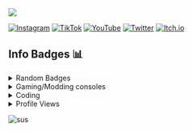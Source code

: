 <img src="https://raw.githubusercontent.com/sakjur-soviet/sakjur-soviet/main/bg.png">
<br>


[![Instagram](https://img.shields.io/badge/sxkjwr-%23000000.svg?style=for-the-badge&logo=Instagram&logoColor=white)](https://www.instagram.com/sxkjwr/)
[![TikTok](https://img.shields.io/badge/TikTok-%23000000.svg?style=for-the-badge&logo=TikTok&logoColor=white)](https://www.tiktok.com/@ciaosonosak)
[![YouTube](https://img.shields.io/badge/YouTube-%23000000.svg?style=for-the-badge&logo=YouTube&logoColor=white)](https://www.youtube.com/channel/UCyq1rqBiKEl8p6hTIKxEj2Q)
[![Twitter](https://img.shields.io/badge/SakjurOfficial-%23000000.svg?style=for-the-badge&logo=Twitter&logoColor=white)](https://www.twitter.com/SakjurOfficial/)
[![Itch.io](https://img.shields.io/badge/sakjursoviet-%23000000.svg?style=for-the-badge&logo=Itch.io&logoColor=white)](https://sakjursoviet.itch.io/)



## Info Badges 📊 
<details>
  <summary>Random Badges</summary>
  <br/>
  <img src="https://img.shields.io/badge/Firefox-FF7139?style=for-the-badge&logo=Firefox-Browser&logoColor=white"> <img src="https://img.shields.io/badge/Tor-7D4698?style=for-the-badge&logo=Tor-Browser&logoColor=white"> <img src="https://img.shields.io/badge/Google%20Drive-4285F4?style=for-the-badge&logo=googledrive&logoColor=white"> <img src="https://img.shields.io/badge/Adobe%20After%20Effects-9999FF.svg?style=for-the-badge&logo=Adobe%20After%20Effects&logoColor=white"> <img src="https://img.shields.io/badge/adobe%20illustrator-%23FF9A00.svg?style=for-the-badge&logo=adobe%20illustrator&logoColor=white"> <img src="https://img.shields.io/badge/Adobe%20Lightroom-31A8FF.svg?style=for-the-badge&logo=Adobe%20Lightroom&logoColor=white"> <img src="https://img.shields.io/badge/adobe%20photoshop-%2331A8FF.svg?style=for-the-badge&logo=adobe%20photoshop&logoColor=white"> <img src="https://img.shields.io/badge/Adobe%20Premiere%20Pro-9999FF.svg?style=for-the-badge&logo=Adobe%20Premiere%20Pro&logoColor=white"> <img src="https://img.shields.io/badge/blender-%23F5792A.svg?style=for-the-badge&logo=blender&logoColor=white"> <img src="https://img.shields.io/badge/YouTube_Music-FF0000?style=for-the-badge&logo=youtube-music&logoColor=white"> <img src="https://img.shields.io/badge/Windows-0078D6?style=for-the-badge&logo=windows&logoColor=white"> <img src="https://img.shields.io/badge/Xiaomi-%23FF6900.svg?style=for-the-badge&logo=xiaomi&logoColor=white"> <img src="https://img.shields.io/badge/Netflix-E50914?style=for-the-badge&logo=netflix&logoColor=white"> <img src="https://img.shields.io/badge/Twitch-9347FF?style=for-the-badge&logo=twitch&logoColor=white"> <img src="https://img.shields.io/badge/Prime-0F79AF?style=for-the-badge&logo=amazonprime&logoColor=white">
</details>

<details>
  <summary>Gaming/Modding consoles</summary>
  <br/>

  <img src="https://img.shields.io/badge/steam-%23000000.svg?style=for-the-badge&logo=steam&logoColor=white"> <img src="https://img.shields.io/badge/riotgames-D32936.svg?style=for-the-badge&logo=riotgames&logoColor=white"> <img src="https://img.shields.io/badge/battle.net-%2300AEFF.svg?style=for-the-badge&logo=battle.net&logoColor=white"> <img src="https://img.shields.io/badge/epicgames-%23313131.svg?style=for-the-badge&logo=epicgames&logoColor=white"> <img src="https://img.shields.io/badge/Ubisoft-%23F5F5F5.svg?style=for-the-badge&logo=Ubisoft&logoColor=black">
  <br/>
  <img src="https://img.shields.io/badge/Switch-E60012?style=for-the-badge&logo=nintendo-switch&logoColor=white"> <img src="https://img.shields.io/badge/xbox-%23107C10.svg?style=for-the-badge&logo=xbox&logoColor=white"> <img src="https://img.shields.io/badge/Wii-8B8B8B?style=for-the-badge&logo=wii&logoColor=white"> <img src="https://img.shields.io/badge/3DS-D12228?style=for-the-badge&logo=nintendo-3ds&logoColor=white"> <img src="https://img.shields.io/badge/Gamecube-6A5FBB?style=for-the-badge&logo=nintendo-gamecube&logoColor=white"> <img src="https://img.shields.io/badge/PS3-003791?style=for-the-badge&logo=playstation&logoColor=white"> <img src="https://img.shields.io/badge/PS4-003791?style=for-the-badge&logo=playstation&logoColor=white">
</details>

<details>
  <summary>Coding</summary>
  <br/>
  <img src="https://img.shields.io/badge/python-3670A0?style=for-the-badge&logo=python&logoColor=ffdd54"> <img src="https://img.shields.io/badge/javascript-%23323330.svg?style=for-the-badge&logo=javascript&logoColor=%23F7DF1E"> <img src="https://img.shields.io/badge/html5-%23E34F26.svg?style=for-the-badge&logo=html5&logoColor=white"> <img src="https://img.shields.io/badge/css3-%231572B6.svg?style=for-the-badge&logo=css3&logoColor=white"> <img src="https://img.shields.io/badge/php-%23777BB4.svg?style=for-the-badge&logo=php&logoColor=white"> <img src="https://img.shields.io/badge/lua-%232C2D72.svg?style=for-the-badge&logo=lua&logoColor=white"> <img src="https://img.shields.io/badge/c%23-%23239120.svg?style=for-the-badge&logo=c-sharp&logoColor=white"> <img src="https://img.shields.io/badge/c++-%2300599C.svg?style=for-the-badge&logo=c%2B%2B&logoColor=white">
  <br/>
  <img src="https://img.shields.io/badge/Visual%20Studio-5C2D91.svg?style=for-the-badge&logo=visual-studio&logoColor=white"> <img src="https://img.shields.io/badge/pycharm-143?style=for-the-badge&logo=pycharm&logoColor=black&color=black&labelColor=green"> <img src="https://img.shields.io/badge/linode-00A95C?style=for-the-badge&logo=linode&logoColor=white"> <img src="https://img.shields.io/badge/heroku-%23430098.svg?style=for-the-badge&logo=heroku&logoColor=white">
</details>

<details>
  <summary>Profile Views</summary>
  <br/>
  <img src="https://komarev.com/ghpvc/?username=sakjur-soviete&label=PROFILE+VIEWS&style=for-the-badge&color=brightgreen"> :(
</details>


![sus](https://github-readme-stats.vercel.app/api?username=sakjur-soviet&show_icons=true&theme=github_dark)
